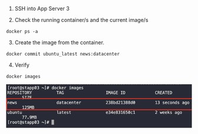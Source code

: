 1. SSH into App Server 3

2. Check the running container/s and the current image/s
```
docker ps -a
```

3. Create the image from the container.
```
docker commit ubuntu_latest news:datacenter  
```

4. Verify
```
docker images
```

![](./img/1.png)
